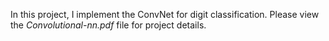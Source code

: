 In this project, I implement the ConvNet for digit classification. Please view the *Convolutional-nn.pdf* file for project details.
